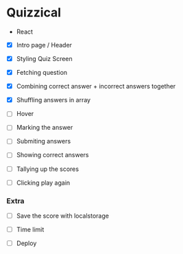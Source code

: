 # Quizzical

- React 

- [x] Intro page / Header
- [x] Styling Quiz Screen
- [x] Fetching question
- [x] Combining correct answer + incorrect answers together
- [x] Shuffling answers in array
- [ ] Hover
- [ ] Marking the answer
- [ ] Submiting answers
- [ ] Showing correct answers
- [ ] Tallying up the scores
- [ ] Clicking play again  


### Extra
- [ ] Save the score with localstorage
- [ ] Time limit


- [ ] Deploy
